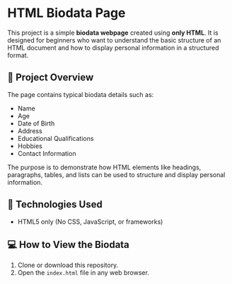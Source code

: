 # HTML Biodata Page

This project is a simple **biodata webpage** created using **only HTML**.
It is designed for beginners who want to understand the basic structure of an HTML document and how to display personal information in a structured format.

## 📄 Project Overview

The page contains typical biodata details such as:

- Name  
- Age  
- Date of Birth  
- Address  
- Educational Qualifications  
- Hobbies  
- Contact Information  

The purpose is to demonstrate how HTML elements like headings, paragraphs, tables, and lists can be used to structure and display personal information.

## 🔧 Technologies Used

- HTML5 only (No CSS, JavaScript, or frameworks)

## 💻 How to View the Biodata

1. Clone or download this repository.
2. Open the `index.html` file in any web browser.

